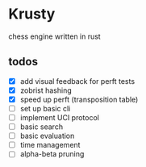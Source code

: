 # Krusty

chess engine written in rust

## todos

- [x] add visual feedback for perft tests
- [x] zobrist hashing
- [x] speed up perft (transposition table)
- [ ] set up basic cli
- [ ] implement UCI protocol
- [ ] basic search
- [ ] basic evaluation
- [ ] time management
- [ ] alpha-beta pruning
